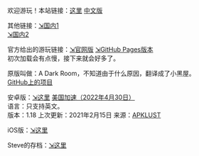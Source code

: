 欢迎游玩！本站链接：[这里](/adarkroom/) [中文版](/adarkroom/?lang=zh_cn)

其他链接：[⇲国内1](https://www.xiaodao0.com/admin/index.html?lang=cn)  
[⇲国内2](https://qiujunya.com/adarkroom/?lang=zh_cn)

官方给出的游玩链接：[⇲官网版](http://adarkroom.doublespeakgames.com/?lang=zh_cn) [⇲GitHub Pages版本](http://doublespeakgames.github.io/adarkroom/?lang=zh_cn)  
初次加载会有点慢，接下来就会好多了。

原版叫做：A Dark Room，不知道由于什么原因，翻译成了小黑屋。  
[GitHub上的项目](https://github.com/doublespeakgames/adarkroom)

安卓版：[⇲这里](https://github.com/SteveTaizhou/SteveTaizhou.github.io/releases/download/A_Dark_Room-1.18-android/A.Dark.Room.v1.18_apk-mod.net.apk) [美国加速（2022年4月30日）](https://gh.gh2233.ml/https://github.com/SteveTaizhou/SteveTaizhou.github.io/releases/download/A_Dark_Room-1.18-android/A.Dark.Room.v1.18_apk-mod.net.apk)  
语言：只支持英文。  
版本：1.18 上次更新：2021年2月15日 来源：[APKLUST](https://apklust.com/zh/a-dark-room-v118)

iOS版：[⇲这里](https://apps.apple.com/us/app/a-dark-room/id736683061)

Steve的存档：[⇲这里](https://gitee.com/SteveTaizhou/my-game-items/blob/master/%E7%94%9F%E7%81%AB%E9%97%B4.txt)
